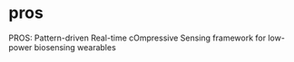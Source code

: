 # pros
PROS: Pattern-driven Real-time cOmpressive Sensing framework for low-power biosensing wearables
